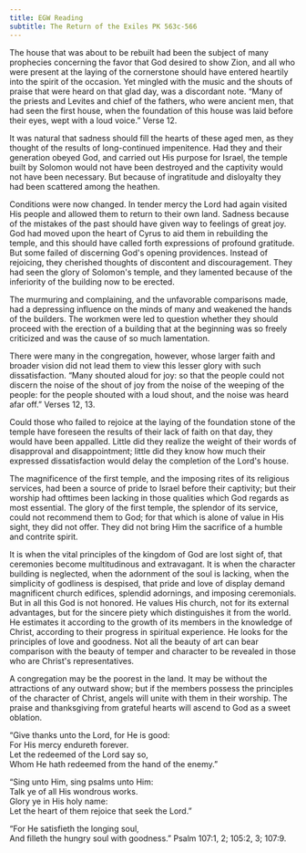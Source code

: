 ```yaml
---
title: EGW Reading
subtitle: The Return of the Exiles PK 563c-566
---
```


The house that was about to be rebuilt had been the subject of many prophecies concerning the favor that God desired to show Zion, and all who were present at the laying of the cornerstone should have entered heartily into the spirit of the occasion. Yet mingled with the music and the shouts of praise that were heard on that glad day, was a discordant note. “Many of the priests and Levites and chief of the fathers, who were ancient men, that had seen the first house, when the foundation of this house was laid before their eyes, wept with a loud voice.” Verse 12.

It was natural that sadness should fill the hearts of these aged men, as they thought of the results of long-continued impenitence. Had they and their generation obeyed God, and carried out His purpose for Israel, the temple built by Solomon would not have been destroyed and the captivity would not have been necessary. But because of ingratitude and disloyalty they had been scattered among the heathen.

Conditions were now changed. In tender mercy the Lord had again visited His people and allowed them to return to their own land. Sadness because of the mistakes of the past should have given way to feelings of great joy. God had moved upon the heart of Cyrus to aid them in rebuilding the temple, and this should have called forth expressions of profound gratitude. But some failed of discerning God's opening providences. Instead of rejoicing, they cherished thoughts of discontent and discouragement. They had seen the glory of Solomon's temple, and they lamented because of the inferiority of the building now to be erected.

The murmuring and complaining, and the unfavorable comparisons made, had a depressing influence on the minds of many and weakened the hands of the builders. The workmen were led to question whether they should proceed with the erection of a building that at the beginning was so freely criticized and was the cause of so much lamentation.

There were many in the congregation, however, whose larger faith and broader vision did not lead them to view this lesser glory with such dissatisfaction. “Many shouted aloud for joy: so that the people could not discern the noise of the shout of joy from the noise of the weeping of the people: for the people shouted with a loud shout, and the noise was heard afar off.” Verses 12, 13.

Could those who failed to rejoice at the laying of the foundation stone of the temple have foreseen the results of their lack of faith on that day, they would have been appalled. Little did they realize the weight of their words of disapproval and disappointment; little did they know how much their expressed dissatisfaction would delay the completion of the Lord's house.

The magnificence of the first temple, and the imposing rites of its religious services, had been a source of pride to Israel before their captivity; but their worship had ofttimes been lacking in those qualities which God regards as most essential. The glory of the first temple, the splendor of its service, could not recommend them to God; for that which is alone of value in His sight, they did not offer. They did not bring Him the sacrifice of a humble and contrite spirit.

It is when the vital principles of the kingdom of God are lost sight of, that ceremonies become multitudinous and extravagant. It is when the character building is neglected, when the adornment of the soul is lacking, when the simplicity of godliness is despised, that pride and love of display demand magnificent church edifices, splendid adornings, and imposing ceremonials. But in all this God is not honored. He values His church, not for its external advantages, but for the sincere piety which distinguishes it from the world. He estimates it according to the growth of its members in the knowledge of Christ, according to their progress in spiritual experience. He looks for the principles of love and goodness. Not all the beauty of art can bear comparison with the beauty of temper and character to be revealed in those who are Christ's representatives.

A congregation may be the poorest in the land. It may be without the attractions of any outward show; but if the members possess the principles of the character of Christ, angels will unite with them in their worship. The praise and thanksgiving from grateful hearts will ascend to God as a sweet oblation.

“Give thanks unto the Lord, for He is good:\
For His mercy endureth forever.\
Let the redeemed of the Lord say so,\
Whom He hath redeemed from the hand of the enemy.”

“Sing unto Him, sing psalms unto Him:\
Talk ye of all His wondrous works.\
Glory ye in His holy name:\
Let the heart of them rejoice that seek the Lord.”

“For He satisfieth the longing soul,\
And filleth the hungry soul with goodness.” Psalm 107:1, 2; 105:2, 3; 107:9.
